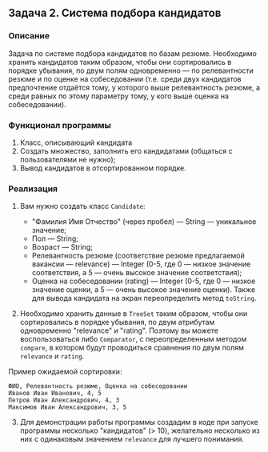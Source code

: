 
## Задача 2. Система подбора кандидатов

### Описание
Задача по системе подбора кандидатов по базам резюме. 
Необходимо хранить кандидатов таким образом, чтобы они сортировались в порядке убывания, по двум полям одновременно — по релевантности резюме и по оценке на собеседовании (т.е. среди двух кандидатов предпочтение отдаётся тому, у которого выше релевантность резюме, а среди равных по этому параметру тому, у кого выше оценка на собеседовании).

### Функционал программы
1. Класс, описывающий кандидата
2. Создать множество, заполнить его кандидатами (общаться с пользователями не нужно);
2. Вывод кандидатов в отсортированном порядке.

### Реализация
1. Вам нужно создать класс `Candidate`:
    * "Фамилия Имя Отчество" (через пробел) — String — уникальное значение;
    * Пол — String;
    * Возраст — String;
    * Релевантность резюме (соответствие резюме предлагаемой вакансии — relevance) — Integer (0-5, где 0 — низкое значение соответствия, а 5 — очень высокое значение соответствия);
    * Оценка на собеседовании (rating) — Integer (0-5, где 0 — низкое значение оценки, а 5 — очень высокое значение оценки).
Также для вывода кандидата на экран переопределить метод `toString`.

2. Необходимо хранить данные в `TreeSet` таким образом, чтобы они сортировались в порядке убывания, по двум атрибутам одновременно "relevance" и "rating".
Поэтому вы можете воспользоваться либо `Comparator`, с переопределенным методом `compare`, в котором будут проводиться сравнения по двум полям `relevance` и `rating`.

Пример ожидаемой сортировки:
  ```
  ФИО, Релевантность резюме, Оценка на собеседовании
  Иванов Иван Иванович, 4, 5 
  Петров Иван Александрович, 4, 3 
  Максимов Иван Александрович, 3, 5 
  ```

3. Для демонстрации работы программы создадим в коде при запуске программы несколько "кандидатов" (> 10), желательно несколько из них с одинаковым значением `relevance` для лучшего понимания.
